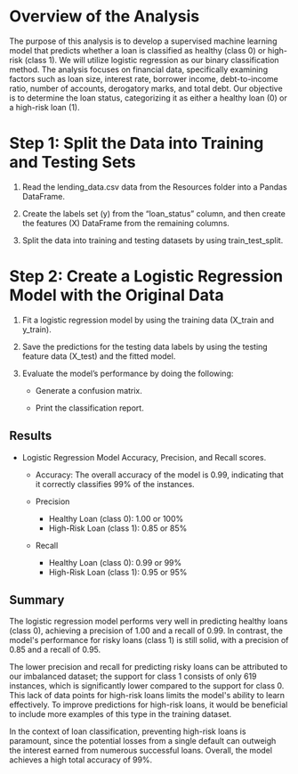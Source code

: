 # Overview of the Analysis

The purpose of this analysis is to develop a supervised machine learning model that predicts whether a loan is classified as healthy (class 0) or high-risk (class 1). We will utilize logistic regression as our binary classification method. The analysis focuses on financial data, specifically examining factors such as loan size, interest rate, borrower income, debt-to-income ratio, number of accounts, derogatory marks, and total debt. Our objective is to determine the loan status, categorizing it as either a healthy loan (0) or a high-risk loan (1).


# Step 1: Split the Data into Training and Testing Sets

1. Read the lending_data.csv data from the Resources folder into a Pandas DataFrame.

2. Create the labels set (y) from the “loan_status” column, and then create the features (X) DataFrame from the remaining columns.

3. Split the data into training and testing datasets by using train_test_split.

# Step 2: Create a Logistic Regression Model with the Original Data

1. Fit a logistic regression model by using the training data (X_train and y_train).

2. Save the predictions for the testing data labels by using the testing feature data (X_test) and the fitted model.

3. Evaluate the model’s performance by doing the following:

    * Generate a confusion matrix.

    * Print the classification report.

## Results

* Logistic Regression Model Accuracy, Precision, and Recall scores.

    * Accuracy: The overall accuracy of the model is 0.99, indicating that it correctly classifies 99% of the instances.

    * Precision

        * Healthy Loan (class 0): 1.00 or 100%
        * High-Risk Loan (class 1): 0.85 or 85%
    * Recall

        * Healthy Loan (class 0): 0.99 or 99%
        * High-Risk Loan (class 1): 0.95 or 95%

## Summary

The logistic regression model performs very well in predicting healthy loans (class 0), achieving a precision of 1.00 and a recall of 0.99. In contrast, the model's performance for risky loans (class 1) is still solid, with a precision of 0.85 and a recall of 0.95.

The lower precision and recall for predicting risky loans can be attributed to our imbalanced dataset; the support for class 1 consists of only 619 instances, which is significantly lower compared to the support for class 0. This lack of data points for high-risk loans limits the model's ability to learn effectively. To improve predictions for high-risk loans, it would be beneficial to include more examples of this type in the training dataset.

In the context of loan classification, preventing high-risk loans is paramount, since the potential losses from a single default can outweigh the interest earned from numerous successful loans. Overall, the model achieves a high total accuracy of 99%.
